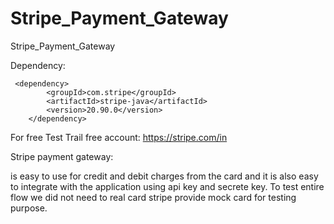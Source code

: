 # Stripe_Payment_Gateway
Stripe_Payment_Gateway

Dependency:

     <dependency>
			<groupId>com.stripe</groupId>
			<artifactId>stripe-java</artifactId>
			<version>20.90.0</version>
		</dependency>
    
For free Test Trail free account:
https://stripe.com/in

Stripe payment gateway:

is easy to use for credit and debit charges from the card and it is also easy to integrate with the application using api key and secrete key. To test entire flow we did not need to real card stripe provide mock card for testing purpose.
